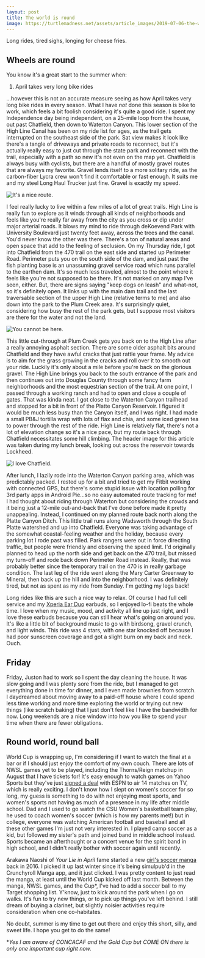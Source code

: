 ```yaml
---
layout: post
title: The world is round
image: https://turtlemadness.net/assets/article_images/2019-07-06-the-world-is-round/lunchtime.jpg
---
```


Long rides, tired sighs, longing for cheese fries.

Wheels are round
----------------

You know it's a great start to the summer when:

1. April takes very long bike rides

...however this is not an accurate measure seeing as how April takes very long bike rides in every season. What I have _not_ done this season is bike to work, which feels a bit foolish considering it's quite a good ride. I spent my Independence day being independent, on a 25-mile loop from the house, out past Chatfield, then down to Waterton Canyon. This lower section of the High Line Canal has been on my ride list for ages, as the trail gets interrupted on the southeast side of the park. Sat view makes it look like there's a tangle of driveways and private roads to reconnect, but it's actually really easy to just cut through the state park and reconnect with the trail, especially with a path so new it's not even on the map yet. Chatfield is always busy with cyclists, but there are a handful of mostly gravel routes that are always my favorite. Gravel lends itself to a more solitary ride, as the carbon-fiber Lycra crew won't find it comfortable or fast enough. It suits me and my steel Long Haul Trucker just fine. Gravel is exactly my speed.

![It's a nice route.](https://turtlemadness.net/assets/article_images/2019-07-06-the-world-is-round/map.png)

I feel really lucky to live within a few miles of a lot of great trails. High Line is really fun to explore as it winds through all kinds of neighborhoods and feels like you're really far away from the city as you cross or dip under major arterial roads. It blows my mind to ride through deKoevend Park with University Boulevard just twenty feet away, across the trees and the canal. You'd never know the other was there. There's a ton of natural areas and open space that add to the feeling of seclusion. On my Thursday ride, I got into Chatfield from the 470 trail on the east side and started up Perimeter Road. Perimeter puts you on the south side of the dam, and just past the fish planting base is an unassuming gravel service road which runs parallel to the earthen dam. It's so much less traveled, almost to the point where it feels like you're not supposed to be there. It's not marked on any map I've seen, either. But, there are signs saying "keep dogs on leash" and what-not, so it's definitely open. It links up with the main dam trail and the last traversable section of the upper High Line (relative terms to me) and also down into the park to the Plum Creek area. It's surprisingly quiet, considering how busy the rest of the park gets, but I suppose most visitors are there for the water and not the land.

![You cannot be here.](https://turtlemadness.net/assets/article_images/2019-07-06-the-world-is-round/uncivilized.jpg)

This little cut-through at Plum Creek gets you back on to the High Line after a really annoying asphalt section. There are some older asphalt bits around Chatfield and they have awful cracks that just rattle your frame. My advice is to aim for the grass growing in the cracks and roll over it to smooth out your ride. Luckily it's only about a mile before you're back on the glorious gravel. The High Line brings you back to the south entrance of the park and then continues out into Douglas County through some fancy farm neighborhoods and the most equestrian section of the trail. At one point, I passed through a working ranch and had to open and close a couple of gates. That was kinda neat. I got close to the Waterton Canyon trailhead and stopped for a bit in front of the Platte Canyon Reservoir. I figured it would be much less busy than the Canyon itself, and I was right. I had made a small PB&J tortilla wrap with lots of flax and chia, and some iced green tea to power through the rest of the ride. High Line is relatively flat, there's not a lot of elevation change so it's a nice pace, but my route back through Chatfield necessitates some hill climbing. The header image for this article was taken during my lunch break, looking out across the reservoir towards Lockheed.

![I love Chatfield.](https://turtlemadness.net/assets/article_images/2019-07-06-the-world-is-round/asphalt.jpg)

After lunch, I lazily rode into the Waterton Canyon parking area, which was predictably packed. I rested up for a bit and tried to get my Fitbit working with connected GPS, but there's some stupid issue with location polling for 3rd party apps in Android Pie...so no easy automated route tracking for me! I had thought about riding through Waterton but considering the crowds and it being just a 12-mile out-and-back that I've done before made it pretty unappealing. Instead, I continued on my planned route back north along the Platte Canyon Ditch. This little trail runs along Wadsworth through the South Platte watershed and up into Chatfield. Everyone was taking advantage of the somewhat coastal-feeling weather and the holiday, because every parking lot I rode past was filled. Park rangers were out in force directing traffic, but people were friendly and observing the speed limit. I'd originally planned to head up the north side and get back on the 470 trail, but missed my turn-off and rode back down Perimeter Road instead. Really, that was probably better since the temporary trail on the 470 is in really garbage condition. The last leg of the ride went along the Mary Carter Greenway to Mineral, then back up the hill and into the neighborhood. I was definitely tired, but not as spent as my ride from Sunday. I'm getting my legs back!

Long rides like this are such a nice way to relax. Of course I had full cell service and my [Xperia Ear Duo](https://www.sonymobile.com/us/products/smart-products/xperia-ear-duo/) earbuds, so I enjoyed lo-fi beats the whole time. I love when my music, mood, and activity all line up just right, and I love these earbuds because you can still hear what's going on around you. It's like a little bit of background music to go with birdsong, gravel crunch, and light winds. This ride was 4 stars, with one star knocked off because I had poor sunscreen coverage and got a slight burn on my back and neck. Ouch.

Friday
------

Friday, Juston had to work so I spent the day cleaning the house. It was slow going and I was plenty sore from the ride, but I managed to get everything done in time for dinner, and I even made brownies from scratch. I daydreamed about moving away to a paid-off house where I could spend less time working and more time exploring the world or trying out new things (like scratch baking) that I just don't feel like I have the bandwidth for now. Long weekends are a nice window into how you like to spend your time when there are fewer obligations.

Round world, round ball
-----------------------

World Cup is wrapping up, I'm considering if I want to watch the final at a bar or if I should just enjoy the comfort of my own couch. There are lots of NWSL games yet to be played, including the Thorns/Reign matchup in August that I have tickets for! It's easy enough to watch games on Yahoo Sports but they've just [signed a deal](https://deadline.com/2019/07/nwsl-tv-deal-espn-womens-pro-soccer-1202642209/) with ESPN to air 14 matches on TV, which is really exciting. I don't know how I slept on women's soccer for so long, my guess is something to do with not enjoying most sports, and women's sports not having as much of a presence in my life after middle school. Dad and I used to go watch the CSU Women's basketball team play, he used to coach women's soccer (which is how my parents met!) but in college, everyone was watching American football and baseball and all these other games I'm just not very interested in. I played camp soccer as a kid, but followed my sister's path and joined band in middle school instead. Sports became an afterthought or a concert venue for the spirit band in high school, and I didn't really bother with soccer again until recently.

Arakawa Naoshi of _Your Lie in April_ fame started a new [girl's soccer manga](https://myanimelist.net/manga/98179/Sayonara_Watashi_no_Cramer) back in 2016. I picked it up last winter since it's being simulpub'd in the Crunchyroll Manga app, and it just clicked. I was pretty content to just read the manga, at least until the World Cup kicked off last month. Between the manga, NWSL games, and the Cup*, I've had to add a soccer ball to my Target shopping list. Y'know, just to kick around the park when I go on walks. It's fun to try new things, or to pick up things you've left behind. I still dream of buying a clarinet, but slightly noisier activities require consideration when one co-habitates.

No doubt, summer is my time to get out there and enjoy this short, silly, and sweet life. I hope you get to do the same!

*_Yes I am aware of CONCACAF and the Gold Cup but COME ON there is only one important cup right now._
